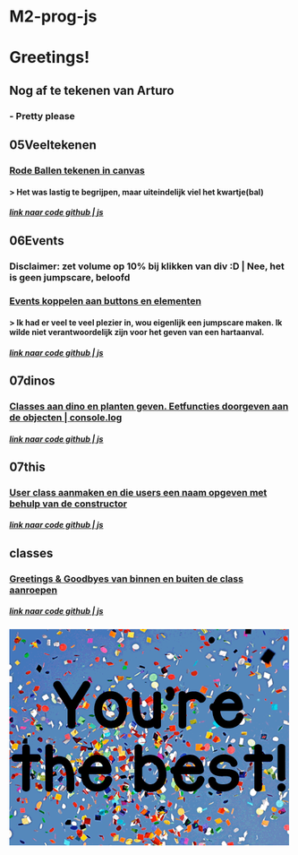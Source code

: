 # M2-prog-js

# Greetings!

## Nog af te tekenen van Arturo
### - Pretty please


## 05Veeltekenen

### [Rode Ballen tekenen in canvas](https://38075.hosts1.ma-cloud.nl/m2-html-css/progm2/05veel-tekenen/)
#### > Het was lastig te begrijpen, maar uiteindelijk viel het kwartje(bal)
##### [link naar code github | js](https://github.com/Pandamonium7/M2-prog-js/blob/main/05veeltekenen/app.js)


## 06Events

### Disclaimer: zet volume op 10% bij klikken van div :D | Nee, het is geen jumpscare, beloofd
### [Events koppelen aan buttons en elementen](https://38075.hosts1.ma-cloud.nl/m2-html-css/progm2/06-events/)
#### > Ik had er veel te veel plezier in, wou eigenlijk een jumpscare maken. Ik wilde niet verantwoordelijk zijn voor het geven van een hartaanval.
##### [link naar code github | js](https://github.com/Pandamonium7/M2-prog-js/blob/main/06%20events/app.js)


## 07dinos

### [Classes aan dino en planten geven. Eetfuncties doorgeven aan de objecten | console.log](https://38075.hosts1.ma-cloud.nl/m2-html-css/progm2/07-dinos/)
##### [link naar code github | js](https://github.com/Pandamonium7/M2-prog-js/blob/main/07%20dinos/app.js)


## 07this

### [User class aanmaken en die users een naam opgeven met behulp van de constructor](https://38075.hosts1.ma-cloud.nl/m2-html-css/progm2/07-this/)
##### [link naar code github | js](https://github.com/Pandamonium7/M2-prog-js/blob/main/07%20this/app.js)


## classes

### [Greetings & Goodbyes van binnen en buiten de class aanroepen](https://38075.hosts1.ma-cloud.nl/m2-html-css/progm2/classes/)
##### [link naar code github | js](https://github.com/Pandamonium7/M2-prog-js/blob/main/classes/app.js)

![til](thankyou.gif)
